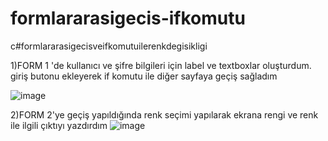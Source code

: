 # formlararasigecis-ifkomutu
c#formlararasigecisveifkomutuilerenkdegisikligi

1)FORM 1 'de kullanıcı ve şifre bilgileri için label ve textboxlar oluşturdum. giriş butonu ekleyerek if komutu ile diğer sayfaya geçiş sağladım


![image](https://user-images.githubusercontent.com/105325163/182028312-a52e5b0f-7e23-4938-92ed-7f78006a9d70.png)

2)FORM 2'ye geçiş yapıldığında renk seçimi yapılarak ekrana rengi ve renk ile ilgili çıktıyı yazdırdım
![image](https://user-images.githubusercontent.com/105325163/182028381-0f9a964b-8479-4aa2-a8de-18aa82456e67.png)


